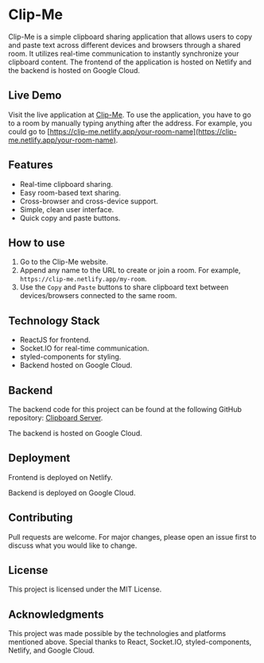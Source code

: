 # Clip-Me

Clip-Me is a simple clipboard sharing application that allows users to copy and paste text across different devices and browsers through a shared room. It utilizes real-time communication to instantly synchronize your clipboard content. The frontend of the application is hosted on Netlify and the backend is hosted on Google Cloud.

<!-- ![Clip-Me Preview](./clip-me-preview.png) -->

## Live Demo

Visit the live application at [Clip-Me](https://clip-me.netlify.app/). To use the application, you have to go to a room by manually typing anything after the address. For example, you could go to [https://clip-me.netlify.app/your-room-name](https://clip-me.netlify.app/your-room-name).

## Features

- Real-time clipboard sharing.
- Easy room-based text sharing.
- Cross-browser and cross-device support.
- Simple, clean user interface.
- Quick copy and paste buttons.

## How to use

1. Go to the Clip-Me website.
2. Append any name to the URL to create or join a room. For example, `https://clip-me.netlify.app/my-room`.
3. Use the `Copy` and `Paste` buttons to share clipboard text between devices/browsers connected to the same room.

## Technology Stack

- ReactJS for frontend.
- Socket.IO for real-time communication.
- styled-components for styling.
- Backend hosted on Google Cloud.

## Backend

The backend code for this project can be found at the following GitHub repository: [Clipboard Server](https://github.com/saintlypioneer/clipboard-server).

The backend is hosted on Google Cloud.

## Deployment

Frontend is deployed on Netlify.

Backend is deployed on Google Cloud.

## Contributing

Pull requests are welcome. For major changes, please open an issue first to discuss what you would like to change.

## License

This project is licensed under the MIT License.

## Acknowledgments

This project was made possible by the technologies and platforms mentioned above. Special thanks to React, Socket.IO, styled-components, Netlify, and Google Cloud.
